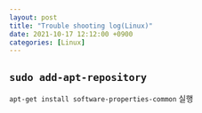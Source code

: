 ```yaml
---
layout: post
title: "Trouble shooting log(Linux)"
date: 2021-10-17 12:12:00 +0900
categories: [Linux]
---
```


## `sudo add-apt-repository`
`apt-get install software-properties-common` 실행